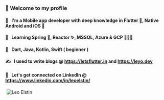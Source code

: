 ###  📱 Welcome to my profile 
#### 😬 &nbsp; I'm a Mobile app developer with deep knowledge in Flutter 💙, Native Android and iOS   
#### 🚀 &nbsp; Learning Spring 🍃, Reactor ✨, MSSQL, Azure & GCP 📗📗📗
#### 🙇 &nbsp; Dart, Java, Kotlin, Swift ( beginner )
#### ✍️  &nbsp; I used to write blogs @ https://letsflutter.in and https://leyo.dev
#### 📕 &nbsp; Let's get connected on LinkedIn @ https://www.linkedin.com/in/leoelstin/

<p>&nbsp;<img align="center" src="https://github-readme-stats.vercel.app/api?username=leo-elstin&show_icons=true&locale=en&count_private=true" alt="Leo Elstin" /></p>
